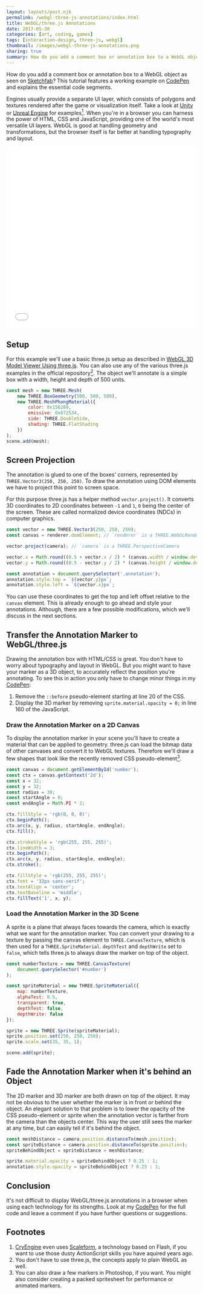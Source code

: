```yaml
---
layout: layouts/post.njk
permalink: /webgl-three-js-annotations/index.html
title: WebGL/three.js Annotations
date: 2017-05-30
categories: [art, coding, games]
tags: [interaction-design, three-js, webgl]
thumbnail: /images/webgl-three-js-annotations.png
sharing: true
summary: How do you add a comment box or annotation box to a WebGL object as seen on Sketchfab? This tutorial features a working example on CodePen and explains the essential code segments.
---
```


How do you add a comment box or annotation box to a WebGL object as seen on [Sketchfab][Dodo]? This tutorial features a working example on [CodePen] and explains the essential code segments.

Engines usually provide a separate UI layer, which consists of polygons and textures rendered after the game or visualization itself. Take a look at [Unity] or [Unreal Engine] for examples[<sup>1</sup>](#1). When you're in a browser you can harness the power of HTML, CSS and JavaScript, providing one of the world's most versatile UI layers. WebGL is good at handling geometry and transformations, but the browser itself is far better at handling typography and layout.

<iframe height='480' scrolling='no' title='WebGL Annotations (three.js)' src='//codepen.io/Lorti/embed/Vbppap/?height=480&theme-id=0&default-tab=result&embed-version=2' frameborder='no' allowtransparency='true' allowfullscreen='true' style='width: 100%;'>See the Pen <a href='https://codepen.io/Lorti/pen/Vbppap/'>WebGL Annotations (three.js)</a> by Manuel Wieser (<a href='https://codepen.io/Lorti'>@Lorti</a>) on <a href='https://codepen.io'>CodePen</a>.
</iframe>

## Setup

For this example we'll use a basic three.js setup as described in [WebGL 3D Model Viewer Using three.js]. You can also use any of the various three.js examples in the official repository[<sup>2</sup>](#2). The object we'll annotate is a simple box with a width, height and depth of 500 units.

~~~ js
const mesh = new THREE.Mesh(
    new THREE.BoxGeometry(500, 500, 500),
    new THREE.MeshPhongMaterial({
        color: 0x156289,
        emissive: 0x072534,
        side: THREE.DoubleSide,
        shading: THREE.FlatShading
    })
);
scene.add(mesh);
~~~

## Screen Projection

The annotation is glued to one of the boxes' corners, represented by `THREE.Vector3(250, 250, 250)`. To draw the annotation using DOM elements we have to project this point to screen space.

For this purpose three.js has a helper method `vector.project()`. It converts 3D coordinates to 2D coordinates between `-1` and `1`, `0` being the center of the screen. These are called normalized device coordinates (NDCs) in computer graphics.

~~~ js
const vector = new THREE.Vector3(250, 250, 250);
const canvas = renderer.domElement; // `renderer` is a THREE.WebGLRenderer

vector.project(camera); // `camera` is a THREE.PerspectiveCamera

vector.x = Math.round((0.5 + vector.x / 2) * (canvas.width / window.devicePixelRatio));
vector.y = Math.round((0.5 - vector.y / 2) * (canvas.height / window.devicePixelRatio));

const annotation = document.querySelector('.annotation');
annotation.style.top = `${vector.y}px`;
annotation.style.left = `${vector.x}px`;
~~~

You can use these coordinates to get the top and left offset relative to the `canvas` element. This is already enough to go ahead and style your annotations. Although, there are a few possible modifications, which we'll discuss in the next sections.

## Transfer the Annotation Marker to WebGL/three.js

Drawing the annotation box with HTML/CSS is great. You don't have to worry about typography and layout in WebGL. But you might want to have your marker as a 3D object, to accurately reflect the position you're annotating. To see this in action you only have to change minor things in my [CodePen]:

1. Remove the `::before` pseudo-element starting at line 20 of the CSS.
2. Display the 3D marker by removing `sprite.material.opacity = 0;` in line 160 of the JavaScript.

### Draw the Annotation Marker on a 2D Canvas

To display the annotation marker in your scene you'll have to create a material that can be applied to geometry. three.js can load the bitmap data of other canvases and convert it to WebGL textures. Therefore we'll draw a few shapes that look like the recently removed CSS pseudo-element[<sup>3</sup>](#3).

~~~ js
const canvas = document.getElementById('number');
const ctx = canvas.getContext('2d');
const x = 32;
const y = 32;
const radius = 30;
const startAngle = 0;
const endAngle = Math.PI * 2;

ctx.fillStyle = 'rgb(0, 0, 0)';
ctx.beginPath();
ctx.arc(x, y, radius, startAngle, endAngle);
ctx.fill();

ctx.strokeStyle = 'rgb(255, 255, 255)';
ctx.lineWidth = 3;
ctx.beginPath();
ctx.arc(x, y, radius, startAngle, endAngle);
ctx.stroke();

ctx.fillStyle = 'rgb(255, 255, 255)';
ctx.font = '32px sans-serif';
ctx.textAlign = 'center';
ctx.textBaseline = 'middle';
ctx.fillText('1', x, y);
~~~

### Load the Annotation Marker in the 3D Scene

A sprite is a plane that always faces towards the camera, which is exactly what we want for the annotation marker. You can convert your drawing to a texture by passing the canvas element to `THREE.CanvasTexture`, which is then used for a `THREE.SpriteMaterial`. `depthTest` and `depthWrite` set to `false`, which tells three.js to always draw the marker on top of the object.

~~~ js
const numberTexture = new THREE.CanvasTexture(
    document.querySelector('#number')
);

const spriteMaterial = new THREE.SpriteMaterial({
    map: numberTexture,
    alphaTest: 0.5,
    transparent: true,
    depthTest: false,
    depthWrite: false
});

sprite = new THREE.Sprite(spriteMaterial);
sprite.position.set(250, 250, 250);
sprite.scale.set(35, 35, 1);

scene.add(sprite);
~~~

## Fade the Annotation Marker when it's behind an Object

The 2D marker and 3D marker are both drawn on top of the object. It may not be obvious to the user whether the marker is in front or behind the object. An elegant solution to that problem is to lower the opacity of the CSS pseudo-element or sprite when the annotation vector is farther from the camera than the objects center. This way the user still sees the marker at any time, but can easily tell if it's behind the object.

~~~ js
const meshDistance = camera.position.distanceTo(mesh.position);
const spriteDistance = camera.position.distanceTo(sprite.position);
spriteBehindObject = spriteDistance > meshDistance;

sprite.material.opacity = spriteBehindObject ? 0.25 : 1;
annotation.style.opacity = spriteBehindObject ? 0.25 : 1;
~~~

## Conclusion

It's not difficult to display WebGL/three.js annotations in a browser when using each technology for its strengths. Look at my [CodePen] for the full code and leave a comment if you have further questions or suggestions.

## Footnotes

1. <a name="1"></a>[CryEngine] even uses [Scaleform], a technology based on Flash, if you want to use those dusty ActionScript skills you have aquired years ago.
1. <a name="3"></a>You don't have to use three.js, the concepts apply to plain WebGL as well.
1. <a name="2"></a>You can also draw a few markers in Photoshop, if you want. You might also consider creating a packed spritesheet for performance or animated markers.

[Dodo]: https://sketchfab.com/models/ad10226b4f7a451ea23920a556c72a90
[CodePen]: http://codepen.io/Lorti/pen/Vbppap/
[Unity]: https://docs.unity3d.com/Manual/UISystem.html
[Unreal Engine]: https://docs.unrealengine.com/latest/INT/Engine/UMG/
[CryEngine]: http://docs.cryengine.com/display/SDKDOC4/User+Interface
[Scaleform]: https://www.autodesk.com/products/scaleform/overview
[WebGL 3D Model Viewer Using three.js]: https://manu.ninja/webgl-3d-model-viewer-using-three-js
